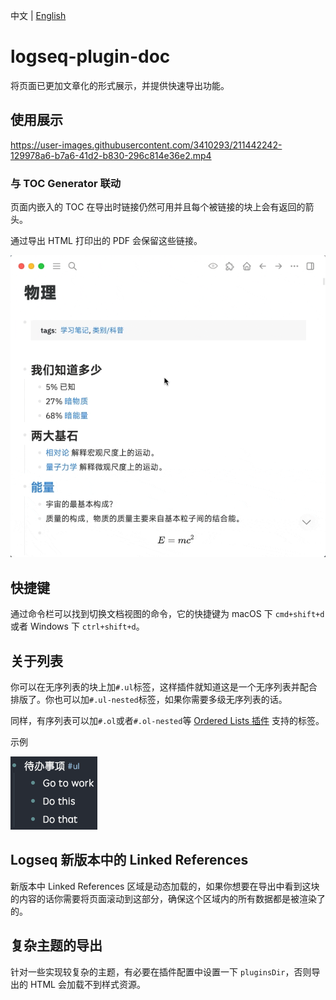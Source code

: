 中文 | [English](README.en.md)

# logseq-plugin-doc

将页面已更加文章化的形式展示，并提供快速导出功能。

## 使用展示

https://user-images.githubusercontent.com/3410293/211442242-129978a6-b7a6-41d2-b830-296c814e36e2.mp4

### 与 TOC Generator 联动

页面内嵌入的 TOC 在导出时链接仍然可用并且每个被链接的块上会有返回的箭头。

通过导出 HTML 打印出的 PDF 会保留这些链接。

![toc demo](./toc_demo.gif)

## 快捷键

通过命令栏可以找到切换文档视图的命令，它的快捷键为 macOS 下 `cmd+shift+d` 或者 Windows 下 `ctrl+shift+d`。

## 关于列表

你可以在无序列表的块上加`#.ul`标签，这样插件就知道这是一个无序列表并配合排版了。你也可以加`#.ul-nested`标签，如果你需要多级无序列表的话。

同样，有序列表可以加`#.ol`或者`#.ol-nested`等 [Ordered Lists 插件](https://github.com/sethyuan/logseq-plugin-ol) 支持的标签。

示例

![Bullet List](./bullets.png)

## Logseq 新版本中的 Linked References

新版本中 Linked References 区域是动态加载的，如果你想要在导出中看到这块的内容的话你需要将页面滚动到这部分，确保这个区域内的所有数据都是被渲染了的。

## 复杂主题的导出

针对一些实现较复杂的主题，有必要在插件配置中设置一下 `pluginsDir`，否则导出的 HTML 会加载不到样式资源。
